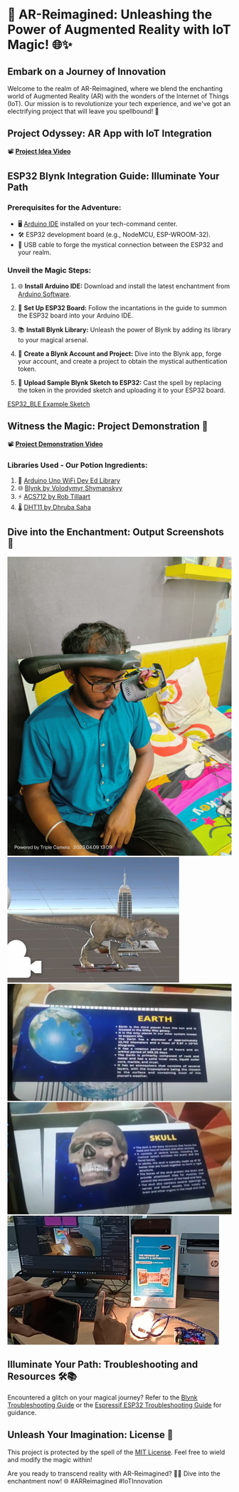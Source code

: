 # 🚀 AR-Reimagined: Unleashing the Power of Augmented Reality with IoT Magic! 🌐✨

## Embark on a Journey of Innovation

Welcome to the realm of AR-Reimagined, where we blend the enchanting world of Augmented Reality (AR) with the wonders of the Internet of Things (IoT). Our mission is to revolutionize your tech experience, and we've got an electrifying project that will leave you spellbound! 🌟

## Project Odyssey: AR App with IoT Integration

📽️ **[Project Idea Video](https://youtu.be/MsouAX1qqZk?si=E0U9mLvlNBARVUfa)**

## ESP32 Blynk Integration Guide: Illuminate Your Path

### Prerequisites for the Adventure:

- 🖥️ [Arduino IDE](https://www.arduino.cc/en/Main/Software) installed on your tech-command center.
- 🛠️ ESP32 development board (e.g., NodeMCU, ESP-WROOM-32).
- 🔌 USB cable to forge the mystical connection between the ESP32 and your realm.

### Unveil the Magic Steps:

1. 🌐 **Install Arduino IDE:** Download and install the latest enchantment from [Arduino Software](https://www.arduino.cc/en/Main/Software).

2. 🚀 **Set Up ESP32 Board:** Follow the incantations in the guide to summon the ESP32 board into your Arduino IDE.

3. 📚 **Install Blynk Library:** Unleash the power of Blynk by adding its library to your magical arsenal.

4. 🌈 **Create a Blynk Account and Project:** Dive into the Blynk app, forge your account, and create a project to obtain the mystical authentication token.

5. 🚀 **Upload Sample Blynk Sketch to ESP32:** Cast the spell by replacing the token in the provided sketch and uploading it to your ESP32 board.

[ESP32_BLE Example Sketch](ESP32_Code/Blynk_Control/Blynk_Control.ino)

## Witness the Magic: Project Demonstration 🎥

📽️ **[Project Demonstration Video](https://youtu.be/Ep0OPuFKvm8?si=5gxXoaxIhVbEgGP2)**

### Libraries Used - Our Potion Ingredients:

1. 📡 [Arduino Uno WiFi Dev Ed Library](https://github.com/arduino-libraries/ArduinoIoTCloud)
2. 🌐 [Blynk by Volodymyr Shymanskyy](https://github.com/blynkkk/blynk-library)
3. ⚡ [ACS712 by Rob Tillaart](https://github.com/RobTillaart/ACS712)
4. 🌡️ [DHT11 by Dhruba Saha](https://github.com/adafruit/DHT-sensor-library)

## Dive into the Enchantment: Output Screenshots 📸

![Screenshot 1](https://github.com/Samuel-2552/AR-reimagined/blob/main/output%20screenshots/1.jpeg)
![Screenshot 2](https://github.com/Samuel-2552/AR-reimagined/blob/main/output%20screenshots/2.jpeg)
![Screenshot 3](https://github.com/Samuel-2552/AR-reimagined/blob/main/output%20screenshots/3.jpeg)
![Screenshot 4](https://github.com/Samuel-2552/AR-reimagined/blob/main/output%20screenshots/4.jpeg)
![Screenshot 5](https://github.com/Samuel-2552/AR-reimagined/blob/main/output%20screenshots/5.jpeg)

## Illuminate Your Path: Troubleshooting and Resources 🛠️📚

Encountered a glitch on your magical journey? Refer to the [Blynk Troubleshooting Guide](https://docs.blynk.cc/#troubleshooting) or the [Espressif ESP32 Troubleshooting Guide](https://docs.espressif.com/projects/esp-idf/en/latest/esp32/troubleshooting/index.html) for guidance.

## Unleash Your Imagination: License 🔐

This project is protected by the spell of the [MIT License](LICENSE). Feel free to wield and modify the magic within!

Are you ready to transcend reality with AR-Reimagined? 🚀✨ Dive into the enchantment now! 🌐 #ARReimagined #IoTInnovation


